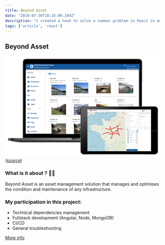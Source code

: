 ```yaml
---
title: Beyond Asset
date: "2019-07-30T18:35:00.284Z"
description: "I created a hook to solve a common problem in React in an elegant way"
tags: ['article', 'react']
---
```

## Beyond Asset

![beyond asset screenshots](./res/asset.png)
([source](https://www.sixense-group.com/en/offer/platform-solutions/beyond-asset))

### What is it about ? 👷‍♀️
Beyond Asset is an asset management solution that manages and optimises
the condition and maintenance of any infrastructure.

### My participation in this project:
- Technical dependencies management
- Fullstack development (Angular, Node, MongoDB)
- CI/CD
- General troubleshooting

[More info](https://www.sixense-group.com/en/offer/platform-solutions/beyond-asset)
